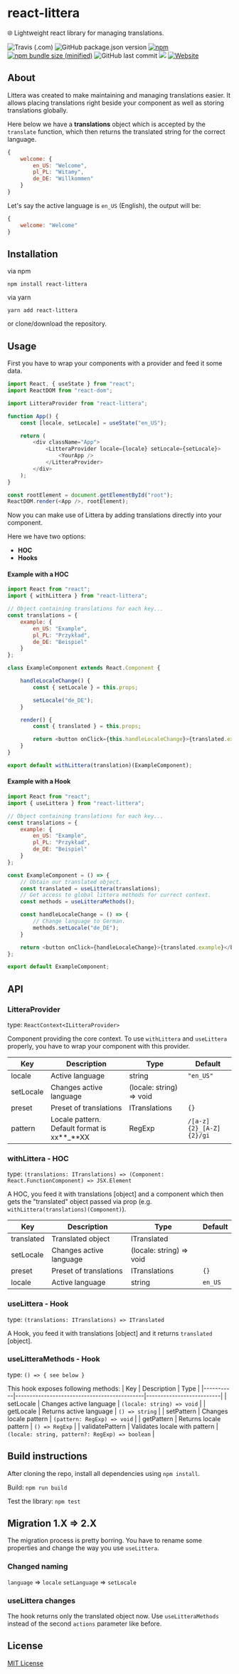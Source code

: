 # react-littera

🌐 Lightweight react library for managing translations.

![Travis (.com)](https://img.shields.io/travis/com/DRFR0ST/react-littera?style=for-the-badge)
![GitHub package.json version](https://img.shields.io/github/package-json/v/DRFR0ST/react-littera?style=for-the-badge)
[![npm](https://img.shields.io/npm/dt/react-littera.svg?style=for-the-badge)](https://www.npmjs.com/package/react-littera)
[![npm bundle size (minified)](https://img.shields.io/bundlephobia/min/react.svg?style=for-the-badge)](https://www.npmjs.com/package/react-littera)
![GitHub last commit](https://img.shields.io/github/last-commit/DRFR0ST/react-littera?style=for-the-badge)
[![](https://img.shields.io/github/license/DRFR0ST/react-littera.svg?style=for-the-badge)](https://github.com/DRFR0ST/react-littera)
[![Website](https://img.shields.io/website?down_message=offline&label=documentation&style=for-the-badge&up_message=online&url=https%3A%2F%2Fdrfr0st.github.io%2Freact-littera)](https://drfr0st.github.io/react-littera)

## About

Littera was created to make maintaining and managing translations easier. It allows placing translations right beside your component as well as storing translations globally.

Here below we have a **translations** object which is accepted by the `translate` function, which then returns the translated string for the correct language.
```javascript
{
    welcome: {
        en_US: "Welcome",
        pl_PL: "Witamy",
        de_DE: "Willkommen"
    }
}
```

Let's say the active language is `en_US` (English), the output will be:
```javascript
{
    welcome: "Welcome"
}
```

## Installation

via npm

```
npm install react-littera
```

via yarn

```
yarn add react-littera
```

or clone/download the repository.

## Usage

First you have to wrap your components with a provider and feed it some data.

```javascript
import React, { useState } from "react";
import ReactDOM from "react-dom";

import LitteraProvider from "react-littera";

function App() {
    const [locale, setLocale] = useState("en_US");

    return (
        <div className="App">
            <LitteraProvider locale={locale} setLocale={setLocale}>
                <YourApp />
            </LitteraProvider>
        </div>
    );
}

const rootElement = document.getElementById("root");
ReactDOM.render(<App />, rootElement);
```

Now you can make use of Littera by adding translations directly into your component.

Here we have two options:

-   **HOC**
-   **Hooks**

#### Example with a HOC

```javascript
import React from "react";
import { withLittera } from "react-littera";

// Object containing translations for each key...
const translations = {
    example: {
        en_US: "Example",
        pl_PL: "Przykład",
        de_DE: "Beispiel"
    }
};

class ExampleComponent extends React.Component {

    handleLocaleChange() {
        const { setLocale } = this.props;

        setLocale("de_DE");
    }

    render() {
        const { translated } = this.props;

        return <button onClick={this.handleLocaleChange}>{translated.example}</button>;
    }
}

export default withLittera(translation)(ExampleComponent);
```

#### Example with a Hook

```javascript
import React from "react";
import { useLittera } from "react-littera";

// Object containing translations for each key...
const translations = {
    example: {
        en_US: "Example",
        pl_PL: "Przykład",
        de_DE: "Beispiel"
    }
};

const ExampleComponent = () => {
    // Obtain our translated object.
    const translated = useLittera(translations);
    // Get access to global littera methods for currect context.
    const methods = useLitteraMethods();

    const handleLocaleChange = () => {
        // Change language to German.
        methods.setLocale("de_DE");
    }

    return <button onClick={handleLocaleChange}>{translated.example}</button>;
};

export default ExampleComponent;
```

## API

 ### **LitteraProvider**
 type: `ReactContext<ILitteraProvider>`

 Component providing the core context. To use `withLittera` and `useLittera` properly, you have to wrap your component with this provider.

| Key       | Description                                 | Type                     | Default                 |
|-----------|---------------------------------------------|--------------------------|-------------------------|
| locale    | Active language                             | string                   | `"en_US"`               |
| setLocale | Changes active language                     | (locale: string) => void |                         |
| preset    | Preset of translations                      | ITranslations            | `{}`                    |
| pattern   | Locale pattern. Default format is xx**_**XX | RegExp                   | `/[a-z]{2}_[A-Z]{2}/gi` |

 ### **withLittera** - HOC
 type: `(translations: ITranslations) => (Component: React.FunctionComponent) => JSX.Element`

A HOC, you feed it with translations [object] and a component which then gets the "translated" object passed via prop (e.g. `withLittera(translations)(Component)`). 

| Key       | Description                                 | Type                     | Default                 |
|-----------|---------------------------------------------|--------------------------|-------------------------|
| translated    | Translated object                            | ITranslated                   |               |
| setLocale | Changes active language                     | (locale: string) => void |                         |
| preset    | Preset of translations                      | ITranslations            | `{}`                    |
| locale    | Active language                  | string            | `en_US`                    |

 ### **useLittera** - Hook
 type: `(translations: ITranslations) => ITranslated`

 A Hook, you feed it with translations [object] and it returns `translated` [object].

 ### **useLitteraMethods** - Hook
 type: `() => { see below }`

This hook exposes following methods:
| Key       | Description                                 | Type                     |
|-----------|---------------------------------------------|--------------------------|
| setLocale | Changes active language                     | `(locale: string) => void` |
| getLocale | Returns active language                     | `() => string` |
| setPattern | Changes locale pattern | `(pattern: RegExp) => void` |
| getPattern | Returns locale pattern | `() => RegExp` |
| validatePattern | Validates locale with pattern | `(locale: string, pattern?: RegExp) => boolean` |

## Build instructions

After cloning the repo, install all dependencies using `npm install`.

Build:
`npm run build`

Test the library:
`npm test`

## Migration 1.X => 2.X

The migration process is pretty borring. You have to rename some properties and change the way you use `useLittera`.

### Changed naming
`language` => `locale`
`setLanguage` => `setLocale`

### useLittera changes
The hook returns only the translated object now. Use `useLitteraMethods` instead of the second `actions` parameter like before.

## License

[MIT License](https://github.com/DRFR0ST/react-littera/blob/master/LICENSE)
